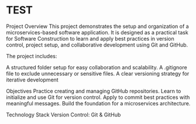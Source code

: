 # TEST
Project Overview
This project demonstrates the setup and organization of a microservices-based software application. It is designed as a practical task for Software Construction to learn and apply best practices in version control, project setup, and collaborative development using Git and GitHub.

The project includes:

A structured folder setup for easy collaboration and scalability.
A .gitignore file to exclude unnecessary or sensitive files.
A clear versioning strategy for iterative development

Objectives
Practice creating and managing GitHub repositories.
Learn to initialize and use Git for version control.
Apply to commit best practices with meaningful messages.
Build the foundation for a microservices architecture.

Technology Stack
Version Control: Git & GitHub


